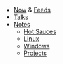 <!-- njnmdoc:  title="nfultz.github.io menu"  -->
<base target="main"/>

  * [Now](now) & [Feeds](feeds)
  * [Talks](talks)
  * [Notes](#)
    * [Hot Sauces](notes/hotsauce.html)
    * [Linux](notes/computer/linux.html)
    * [Windows](notes/computer/windows.html)
    * [Projects](notes/programming/projects.html)
